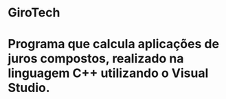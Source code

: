 # GiroTech
# Programa que calcula aplicações de juros compostos, realizado na linguagem C++ utilizando o Visual Studio.
